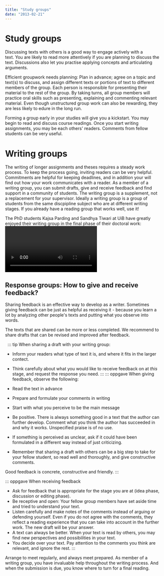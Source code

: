 ```yaml
---
title: "Study groups"
date: "2013-02-21"
---
```


# Study groups

Discussing texts with others is a good way to engage actively with a text. You are likely to read more attentively if you are planning to discuss the text. Discussions also let you practise applying concepts and articulating arguments.

Efficient groupwork needs planning: Plan in advance; agree on a topic and text(s) to discuss, and assign different texts or portions of text to different members of the group. Each person is responsible for presenting their material to the rest of the group. By taking turns, all group members will practice oral skills such as presenting, explaining and commenting relevant material. Even though unstructured group work can also be rewarding, they are less likely to edure in the long run. 

Forming a group early in your studies will give you a kickstart. You may begin to read and discuss course readings. Once you start writing assignments, you may be each others' readers. Comments from fellow students can be very useful.

# Writing groups 
The writing of longer assignments and theses requires a steady work process. To keep the process going, inviting readers can be very helpful. Commitments are helpful for keeping deadlines, and in addition your will find out how your work communicates with a reader. As a member of a writing group, you can submit drafts, give and receive feedback and find support in a community of students. The writing group is a supplement, not a replacement for your supervisor. Ideally a writing group is a group of students from the same discpipline subject who are at different writing stages. If you already have a reading group that works well, use it!

The PhD students Kajsa Parding and Sandhya Tiwari at UiB have greatly enjoyed their writing group in the final phase of their doctoral work:
<Video id="pbH-PqsYxK8" />

## Response groups: How to give and receive feedback?

Sharing feedback is an effective way to develop as a writer. Sometimes giving feedback can be just as helpful as receiving it - because you learn a lot by analyzing other people's texts and putting what you observe into words.

The texts that are shared can be more or less completed. We recommend to share drafts that can be revised and improved after feedback. 

 
::: tip When sharing a draft with your writing group:
- Inform your readers what type of text it is, and where it fits in the larger contect.
- Think carefully about what you would like to receive feedback on at _this_ stage, and request the response you need.
:::
::: oppgave When giving feedback, observe the following:

- Read the text in advance
- Prepare and formulate your comments in writing
- Start with what you perceive to be the main message
- Be positive. There is always something good in a text that the author can further develop.
Comment what you think the author has succeeded in and why it works. Unspecified praise is of no use.
- If something is perceived as unclear, ask if it could have been formulated in a different way instead of just criticizing.
- Remember that sharing a draft with others can be a big step to take for your fellow student, so read well and thoroughly, and give constructive comments.

Good feedback is concrete, constructive and friendly.
::: 

::: oppgave When receiving feedback

- Ask for feedback that is appropriate for the stage you are at (idea phase, discussion or editing phase).
- Be receptive and open: Your fellow group members have set aside time and tried to understand your text.
- Listen carefully and make notes of the comments instead of arguing or defending yourself. Even if you do not agree with the comments, they reflect a reading experience that you can take into account in the further work. The new draft will be your answer.
- A text can always be better. When your text is read by others, you may find new perspectives and possibilities in your text.
- You decide over your text. Pay attention to the comments you think are relevant, and ignore the rest.
:::

Arrange to meet regularly, and always meet prepared. As member of a writing group, you have invaluable help throughout the writing process. And when the submission is due, you know where to turn for a final reading.

<Figure
  src="/images/kategori_studier5-1.jpg"
  alt="Study group discussing an academic text"
  caption="Study group. Photo: NHH"
  type="right"
/>


